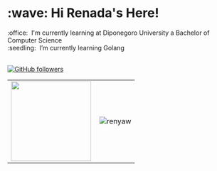 <h1 align="left" id="macropower-title">:wave: Hi Renada's Here!</h1>
:office: &nbsp;I'm currently learning at Diponegoro University a Bachelor of Computer Science
<br> :seedling: &nbsp;I’m currently learning Golang
<br>
<br>
<p align="left">
  <a href="https://github.com/renyaw?tab=followers">
    <img alt="GitHub followers" src="https://img.shields.io/github/followers/renyaw?color=green&logo=github">
  </a>
</p>

<table>
  <tr>
    <td align="left">
<a href="#renyaw-title">
 <img height="180em" src="https://github-readme-stats-eight-theta.vercel.app/api?username=renyaw&show_icons=true&theme=algolia&include_all_commits=true&count_private=true"/>
</a>
</td>
    <td align="right">
    <a href="#renyaw-title">
      <img src="https://github-readme-streak-stats.herokuapp.com/?user=renyaw&theme=react&border=61dafb&hide_border=true" alt="renyaw" align="right"/>
    </a>
    </td>
  </tr>
</table>

